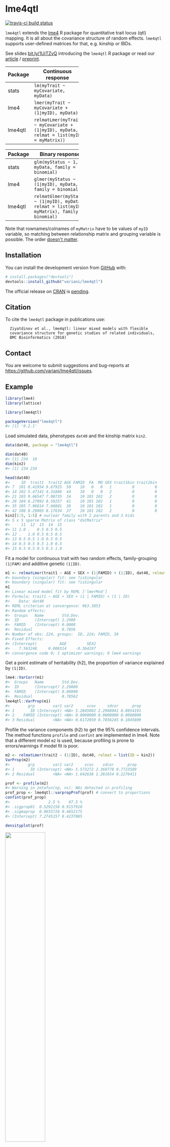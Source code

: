 
<!-- README.md is generated from README.Rmd. Please edit that file -->
lme4qtl
=======

<!-- badges: start -->
[![travis-ci build status](https://travis-ci.org/variani/lme4qtl.svg?branch=master)](https://travis-ci.org/variani/lme4qtl) <!-- badges: end -->

`lme4qtl` extends the [lme4](https://github.com/lme4/lme4) R package for quantitative trait locus (qtl) mapping. It is all about the covariance structure of random effects. `lme4qtl` supports user-defined matrices for that, e.g. kinship or IBDs.

See slides [bit.ly/1UiTZvQ](http://bit.ly/1UiTZvQ) introducing the `lme4qtl` R package or read our [article](http://dx.doi.org/10.1186/s12859-018-2057-x) / [preprint](http://www.biorxiv.org/content/early/2017/08/31/139816).

<table style="width:46%;">
<colgroup>
<col width="15%" />
<col width="30%" />
</colgroup>
<thead>
<tr class="header">
<th>Package</th>
<th>Continuous response</th>
</tr>
</thead>
<tbody>
<tr class="odd">
<td>stats</td>
<td><code>lm(myTrait ~ myCovariate, myData)</code></td>
</tr>
<tr class="even">
<td>lme4</td>
<td><code>lmer(myTrait ~ myCovariate + (1|myID), myData)</code></td>
</tr>
<tr class="odd">
<td>lme4qtl</td>
<td><code>relmatLmer(myTrait ~ myCovariate + (1|myID), myData, relmat = list(myID = myMatrix))</code></td>
</tr>
</tbody>
</table>

<table style="width:46%;">
<colgroup>
<col width="15%" />
<col width="30%" />
</colgroup>
<thead>
<tr class="header">
<th>Package</th>
<th>Binary response</th>
</tr>
</thead>
<tbody>
<tr class="odd">
<td>stats</td>
<td><code>glm(myStatus ~ 1, myData, family = binomial)</code></td>
</tr>
<tr class="even">
<td>lme4</td>
<td><code>glmer(myStatus ~ (1|myID), myData, family = binomial)</code></td>
</tr>
<tr class="odd">
<td>lme4qtl</td>
<td><code>relmatGlmer(myStatus ~ (1|myID), myData, relmat = list(myID = myMatrix), family = binomial)</code></td>
</tr>
</tbody>
</table>

Note that rownames/colnames of `myMatrix` have to be values of `myID` variable, so matching between relationship matrix and grouping variable is possible. The order [doesn't matter](https://github.com/variani/lme4qtl/issues/3#issuecomment-346905978).

Installation
------------

You can install the development version from [GitHub](https://github.com/variani/lme4qtl) with:

``` r
# install.packages("devtools")
devtools::install_github("variani/lme4qtl")
```

The official release on [CRAN](https://CRAN.R-project.org) is [pending](https://github.com/variani/lme4qtl/issues/9).

Citation
--------

To cite the `lme4qtl` package in publications use:

      Ziyatdinov et al., lme4qtl: linear mixed models with flexible
      covariance structure for genetic studies of related individuals, 
      BMC Bioinformatics (2018)

Contact
-------

You are welcome to submit suggestions and bug-reports at <https://github.com/variani/lme4qtl/issues>.

Example
-------

``` r
library(lme4)
library(lattice)
```

``` r
library(lme4qtl)
```

``` r
packageVersion("lme4qtl")
#> [1] '0.2.1'
```

Load simulated data, phenotypes `dat40` and the kinship matrix `kin2`.

``` r
data(dat40, package = "lme4qtl")

dim(dat40)
#> [1] 234  10
dim(kin2)
#> [1] 234 234

head(dat40)
#>     ID  trait1  trait2 AGE FAMID  FA  MO SEX trait1bin trait2bin
#> 7  101 8.41954 9.67925  50    10   0   0   1         0         0
#> 14 102 5.47141 4.31886  44    10   0   0   2         0         0
#> 21 103 9.66547 7.00735  34    10 101 102   2         0         0
#> 28 104 6.27092 8.59257  41    10 101 102   1         0         0
#> 35 105 7.96814 7.60801  36    10 101 102   1         0         0
#> 42 106 8.29865 8.17634  37    10 101 102   2         0         0
kin2[1:5, 1:5] # nuclear family with 2 parents and 3 kids
#> 5 x 5 sparse Matrix of class "dsCMatrix"
#>     11  12  13  14  15
#> 11 1.0 .   0.5 0.5 0.5
#> 12 .   1.0 0.5 0.5 0.5
#> 13 0.5 0.5 1.0 0.5 0.5
#> 14 0.5 0.5 0.5 1.0 0.5
#> 15 0.5 0.5 0.5 0.5 1.0
```

Fit a model for continuous trait with two random effects, family-grouping `(1|FAM)` and additive genetic `(1|ID)`.

``` r
m1 <- relmatLmer(trait1 ~ AGE + SEX + (1|FAMID) + (1|ID), dat40, relmat = list(ID = kin2))
#> boundary (singular) fit: see ?isSingular
#> boundary (singular) fit: see ?isSingular
m1
#> Linear mixed model fit by REML ['lmerMod']
#> Formula: trait1 ~ AGE + SEX + (1 | FAMID) + (1 | ID)
#>    Data: dat40
#> REML criterion at convergence: 963.3853
#> Random effects:
#>  Groups   Name        Std.Dev.
#>  ID       (Intercept) 2.2988  
#>  FAMID    (Intercept) 0.0000  
#>  Residual             0.7856  
#> Number of obs: 224, groups:  ID, 224; FAMID, 39
#> Fixed Effects:
#> (Intercept)          AGE         SEX2  
#>    7.563248     0.008314    -0.364197  
#> convergence code 0; 1 optimizer warnings; 0 lme4 warnings
```

Get a point estimate of heritability (h2), the proportion of variance explained by `(1|ID)`.

``` r
lme4::VarCorr(m1)
#>  Groups   Name        Std.Dev.
#>  ID       (Intercept) 2.29880 
#>  FAMID    (Intercept) 0.00000 
#>  Residual             0.78562
lme4qtl::VarProp(m1)
#>        grp        var1 var2      vcov     sdcor      prop
#> 1       ID (Intercept) <NA> 5.2845002 2.2988041 0.8954191
#> 2    FAMID (Intercept) <NA> 0.0000000 0.0000000 0.0000000
#> 3 Residual        <NA> <NA> 0.6172059 0.7856245 0.1045809
```

Profile the variance components (h2) to get the 95% confidence intervals. The method functions `profile` and `confint` are implemented in lme4. Note that a different model `m2` is used, because profiling is prone to errors/warnings if model fit is poor.

``` r
m2 <- relmatLmer(trait2 ~ (1|ID), dat40, relmat = list(ID = kin2)) 
VarProp(m2)
#>        grp        var1 var2     vcov    sdcor      prop
#> 1       ID (Intercept) <NA> 5.573272 2.360778 0.7723589
#> 2 Residual        <NA> <NA> 1.642638 1.281654 0.2276411

prof <- profile(m2)
#> Warning in zetafun(np, ns): NAs detected in profiling
prof_prop <- lme4qtl::varpropProf(prof) # convert to proportions
confint(prof_prop)
#>                 2.5 %    97.5 %
#> .sigprop01  0.5292158 0.9157910
#> .sigmaprop  0.0655726 0.4652175
#> (Intercept) 7.2745157 8.4237085
```

``` r
densityplot(prof)
```

<img src="man/figures/README-plot_prof-1.png" width="50%" />

``` r
densityplot(prof_prop)
```

<img src="man/figures/README-plot_prof-2.png" width="50%" />

``` r
try(splom(prof)) 
#> Error in if (singfit) warning("splom is unreliable for singular fits") : 
#>   missing value where TRUE/FALSE needed

prof_clean <- na.omit(prof) # caution: NAs are indicators of poor fits
splom(prof_clean)
```

<img src="man/figures/README-plot_prof_splom-1.png" width="50%" />

Fit a model with genetic and residual variances that differ by gender (sex-specificity model). The formula syntax with `dummy` (see `?lme4::dummy`) is applied to the residual variance `(1|RID)` to cancel the residual correlation.

``` r
dat40 <- within(dat40, RID <- ID) # replicate ID 

m4 <- relmatLmer(trait2 ~ SEX + (0 + SEX|ID) + (0 + dummy(SEX)|RID), dat40, relmat = list(ID = kin2)) 
VarCorr(m4)
#>  Groups   Name       Std.Dev.   Corr 
#>  ID       SEX1       1.94400138      
#>           SEX2       2.64404940 0.826
#>  RID      dummy(SEX) 0.00050224      
#>  Residual            1.22780606
```

An example of parameter constraints that make the genetic variance between genders equal.

``` r
m4_vareq <- relmatLmer(trait2 ~ SEX + (0 + SEX|ID) + (0 + dummy(SEX)|RID), dat40, relmat = list(ID = kin2),
  vcControl = list(vareq = list(id = c(1, 2, 3)))) 
VarCorr(m4_vareq)
#>  Groups   Name       Std.Dev. Corr 
#>  ID       SEX1       2.47777       
#>           SEX2       2.47777  0.746
#>  RID      dummy(SEX) 0.95827       
#>  Residual            0.72728
```

Another example of parameter constraint that implies the genetic correlation between genders equal to 1.

``` r
m4_rhog1 <- relmatLmer(trait2 ~ SEX + (0 + SEX|ID) + (0 + dummy(SEX)|RID), dat40, relmat = list(ID = kin2),
  vcControl = list(rho1 = list(id = 3))) 
VarCorr(m4_rhog1)
#>  Groups   Name       Std.Dev.  Corr 
#>  ID       SEX1       1.7627785      
#>           SEX2       2.5782330 1.000
#>  RID      dummy(SEX) 0.0014823      
#>  Residual            1.4147793
```

Fit a model for binary trait.

``` r
m3 <- relmatGlmer(trait1bin ~ (1|ID), dat40, relmat = list(ID = kin2), family = binomial(probit))
m3
#> Generalized linear mixed model fit by maximum likelihood (Laplace
#>   Approximation) [glmerMod]
#>  Family: binomial  ( probit )
#> Formula: trait1bin ~ (1 | ID)
#>    Data: dat40
#>       AIC       BIC    logLik  deviance  df.resid 
#>  218.1325  225.0432 -107.0663  214.1325       232 
#> Random effects:
#>  Groups Name        Std.Dev.
#>  ID     (Intercept) 0.7669  
#> Number of obs: 234, groups:  ID, 234
#> Fixed Effects:
#> (Intercept)  
#>      -1.242
```
